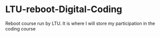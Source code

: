 # LTU-reboot-Digital-Coding
Reboot course run by LTU. It is where I will store my participation in the coding course
